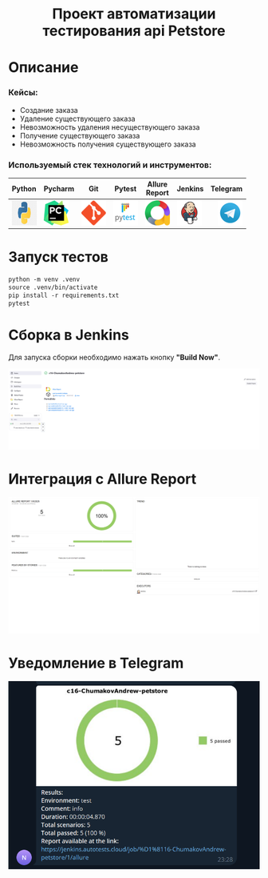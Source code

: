 <h1 align="center">Проект автоматизации тестирования api Petstore</h1>

# Описание

### Кейсы:

- Создание заказа
- Удаление существующего заказа
- Невозможность удаления несуществующего заказа
- Получение существующего заказа
- Невозможность получения существующего заказа

### Используемый стек технологий и инструментов:

| Python                                                | Pycharm                                                | Git                                                | Pytest                                                | Allure <br/> Report                                   | Jenkins                                                |                                                Telegram |
|:------------------------------------------------------|--------------------------------------------------------|----------------------------------------------------|-------------------------------------------------------|-------------------------------------------------------|--------------------------------------------------------|--------------------------------------------------------:|
| <img height="50" src="source/Python.png" width="50"/> | <img height="50" src="source/Pycharm.png" width="50"/> | <img height="50" src="source/git.svg" width="50"/> | <img height="50" src="source/Pytest.png" width="50"/> | <img height="50" src="source/allure.svg" width="50"/> | <img height="50" src="source/Jenkins.svg" width="50"/> | <img height="50" src="source\Telegram.svg" width="50"/> |

# Запуск тестов

```   
python -m venv .venv
source .venv/bin/activate
pip install -r requirements.txt
pytest 
```

# Сборка в Jenkins

Для запуска сборки необходимо нажать кнопку **"Build Now"**.

<p align="center">
<img title="Jenkins Build" src="source/build.png"> 
</p>

# Интеграция с Allure Report

<p align="center">   
<img title="Allure Report" src="source/allure_report.png">    
</p>

# Уведомление в Telegram

<p align="center">   
<img title="Telegram" src="source/telegram.png">    
</p>

